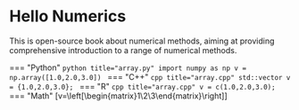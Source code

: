 # Hello Numerics

This is open-source book about numerical methods, aiming at providing comprehensive introduction to a range of numerical methods.

=== "Python"
    ```python title="array.py"
    import numpy as np
    v = np.array([1.0,2.0,3.0])
    ```
=== "C++"
    ```cpp title="array.cpp"
    std::vector v = {1.0,2.0,3.0};
    ```
=== "R"
    ```cpp title="array.cpp"
    v = c(1.0,2.0,3.0);
    ```
=== "Math"
    \[v=\left[\begin{matrix}1\\2\\3\end{matrix}\right]\]
